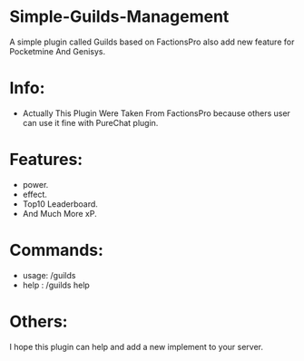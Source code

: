 # Simple-Guilds-Management
A simple plugin called Guilds based on FactionsPro also add new feature for Pocketmine And Genisys.

# Info:
- Actually This Plugin Were Taken From FactionsPro because others user can use it fine with PureChat plugin.

# Features:

- power.
- effect.
- Top10 Leaderboard.
- And Much More xP.

# Commands:

- usage: /guilds
- help : /guilds help

# Others:
I hope this plugin can help and add a new implement to your server.



